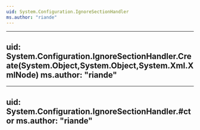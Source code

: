 ```yaml
---
uid: System.Configuration.IgnoreSectionHandler
ms.author: "riande"
---
```


---
uid: System.Configuration.IgnoreSectionHandler.Create(System.Object,System.Object,System.Xml.XmlNode)
ms.author: "riande"
---

---
uid: System.Configuration.IgnoreSectionHandler.#ctor
ms.author: "riande"
---
